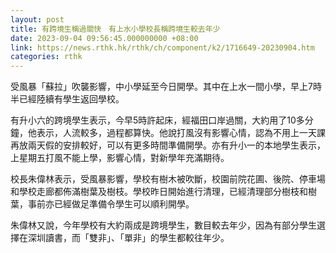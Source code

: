 ```yaml
---
layout: post
title: 有跨境生稱過關快　有上水小學校長稱跨境生較去年少
date: 2023-09-04 09:56:45.000000000 +08:00
link: https://news.rthk.hk/rthk/ch/component/k2/1716649-20230904.htm
categories: rthk
---
```


受風暴「蘇拉」吹襲影響，中小學延至今日開學。其中在上水一間小學，早上7時半已經陸續有學生返回學校。

有升小六的跨境學生表示，今早5時許起床，經福田口岸過關，大約用了10多分鐘，他表示，人流較多，過程都算快。他說打風沒有影響心情，認為不用上一天課再放兩天假的安排較好，可以有更多時間準備開學。亦有升小一的本地學生表示，上星期五打風不能上學，影響心情，對新學年充滿期待。

校長朱偉林表示，受風暴影響，學校有樹木被吹斷，校園前院花圃、後院、停車場和學校走廊都佈滿樹葉及樹枝。學校昨日開始進行清理，已經清理部分樹枝和樹葉，事前亦已經做足準備令學生可以順利開學。

朱偉林又說，今年學校有大約兩成是跨境學生，數目較去年少，因為有部分學生選擇在深圳讀書，而「雙非」、「單非」的學生都較往年少。

